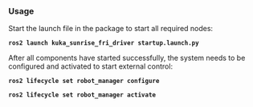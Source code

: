 ### Usage

Start the launch file in the package to start all required nodes:

**`ros2 launch kuka_sunrise_fri_driver startup.launch.py`**

After all components have started successfully, the system needs to be configured and activated to start external control:

**`ros2 lifecycle set robot_manager configure`**


**`ros2 lifecycle set robot_manager activate`**